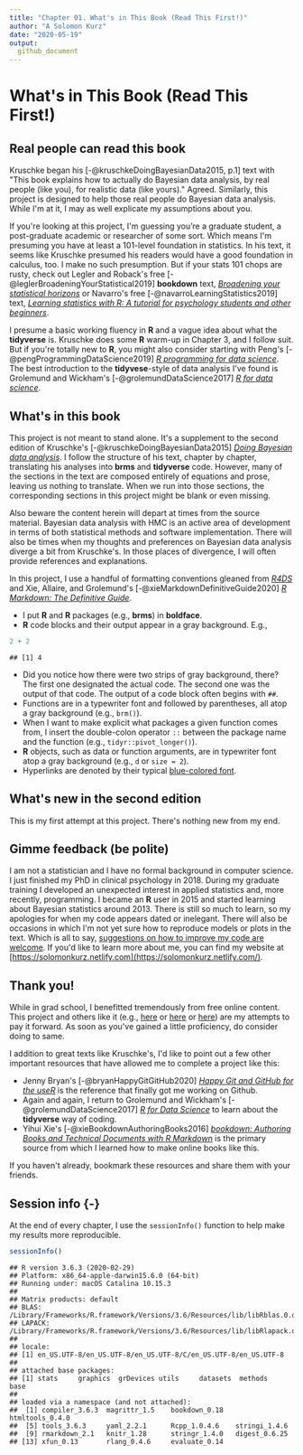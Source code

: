 ```yaml
---
title: "Chapter 01. What's in This Book (Read This First!)"
author: "A Solomon Kurz"
date: "2020-05-19"
output:
  github_document
---
```


# What's in This Book (Read This First!)

## Real people can read this book

Kruschke began his [-@kruschkeDoingBayesianData2015, p.1] text with "This book explains how to actually do Bayesian data analysis, by real people (like you), for realistic data (like yours)." Agreed. Similarly, this project is designed to help those real people do Bayesian data analysis. While I'm at it, I may as well explicate my assumptions about you.

If you're looking at this project, I'm guessing you’re a graduate student, a post-graduate academic or researcher of some sort. Which means I'm presuming you have at least a 101-level foundation in statistics. In his text, it seems like Kruschke presumed his readers would have a good foundation in calculus, too. I make no such presumption. But if your stats 101 chops are rusty, check out Legler and Roback's free [-@leglerBroadeningYourStatistical2019] **bookdown** text, [*Broadening your statistical horizons*](https://bookdown.org/roback/bookdown-bysh/) or Navarro's free [-@navarroLearningStatistics2019] text, [*Learning statistics with R: A tutorial for psychology students and other beginners*](https://learningstatisticswithr.com/).

I presume a basic working fluency in **R** and a vague idea about what the **tidyverse** is. Kruschke does some **R** warm-up in Chapter 3, and I follow suit. But if you're totally new to **R**, you might also consider starting with Peng's [-@pengProgrammingDataScience2019] [*R programming for data science*](https://bookdown.org/rdpeng/rprogdatascience/). The best introduction to the **tidyvese**-style of data analysis I've found is Grolemund and Wickham's [-@grolemundDataScience2017] [*R for data science*](http://r4ds.had.co.nz).

## What's in this book

This project is not meant to stand alone. It's a supplement to the second edition of Kruschke's [-@kruschkeDoingBayesianData2015] [*Doing Bayesian data analysis*](https://sites.google.com/site/doingbayesiandataanalysis/). I follow the structure of his text, chapter by chapter, translating his analyses into **brms** and **tidyverse** code. However, many of the sections in the text are composed entirely of equations and prose, leaving us nothing to translate. When we run into those sections, the corresponding sections in this project might be blank or even missing.

Also beware the content herein will depart at times from the source material. Bayesian data analysis with HMC is an active area of development in terms of both statistical methods and software implementation. There will also be times when my thoughts and preferences on Bayesian data analysis diverge a bit from Kruschke's. In those places of divergence, I will often provide references and explanations.

In this project, I use a handful of formatting conventions gleaned from [*R4DS*](http://r4ds.had.co.nz/introduction.html#running-r-code) and Xie, Allaire, and Grolemund's [-@xieMarkdownDefinitiveGuide2020] [*R Markdown: The Definitive Guide*](https://bookdown.org/yihui/rmarkdown/software-info.html). 

* I put **R** and **R** packages (e.g., **brms**) in **boldface**.
* **R** code blocks and their output appear in a gray background. E.g., 


```r
2 + 2
```

```
## [1] 4
```

* Did you notice how there were two strips of gray background, there? The first one designated the actual code. The second one was the output of that code. The output of a code block often begins with `##`.
* Functions are in a typewriter font and followed by parentheses, all atop a gray background (e.g., `brm()`).
* When I want to make explicit what packages a given function comes from, I insert the double-colon operator `::` between the package name and the function (e.g., `tidyr::pivot_longer()`).
* **R** objects, such as data or function arguments, are in typewriter font atop a gray background (e.g., `d` or `size = 2`).
* Hyperlinks are denoted by their typical [blue-colored font](https://rmarkdown.rstudio.com/authoring_basics.html).

## What's new in the second edition

This is my first attempt at this project. There's nothing new from my end.

## Gimme feedback (be polite)

I am not a statistician and I have no formal background in computer science. I just finished my PhD in clinical psychology in 2018. During my graduate training I developed an unexpected interest in applied statistics and, more recently, programming. I became an **R** user in 2015 and started learning about Bayesian statistics around 2013. There is still so much to learn, so my apologies for when my code appears dated or inelegant. There will also be occasions in which I'm not yet sure how to reproduce models or plots in the text. Which is all to say, [suggestions on how to improve my code are welcome](https://github.com/ASKurz/Doing-Bayesian-Data-Analysis-in-brms-and-the-tidyverse/issues). If you'd like to learn more about me, you can find my website at [https://solomonkurz.netlify.com](https://solomonkurz.netlify.com/).

## Thank you!

While in grad school, I benefitted tremendously from free online content. This project and others like it (e.g., [here](https://bookdown.org/content/3890/) or [here](https://solomonkurz.netlify.com/post/robust-linear-regression-with-the-robust-student-s-t-distribution/) or [here](https://solomonkurz.netlify.com/post/stein-s-paradox-and-what-partial-pooling-can-do-for-you/)) are my attempts to pay it forward. As soon as you've gained a little proficiency, do consider doing to same. 

I addition to great texts like Kruschke's, I'd like to point out a few other important resources that have allowed me to complete a project like this:

* Jenny Bryan's [-@bryanHappyGitGitHub2020] [*Happy Git and GitHub for the useR*](https://happygitwithr.com) is the reference that finally got me working on Github.
* Again and again, I return to Grolemund and Wickham's [-@grolemundDataScience2017] [*R for Data Science*](https://r4ds.had.co.nz) to learn about the **tidyverse** way of coding.
* Yihui Xie's [-@xieBookdownAuthoringBooks2016] [*bookdown: Authoring Books and Technical Documents with R Markdown*](https://bookdown.org/yihui/bookdown/) is the primary source from which I learned how to make online books like this.

If you haven't already, bookmark these resources and share them with your friends.

## Session info {-}

At the end of every chapter, I use the `sessionInfo()` function to help make my results more reproducible.


```r
sessionInfo()
```

```
## R version 3.6.3 (2020-02-29)
## Platform: x86_64-apple-darwin15.6.0 (64-bit)
## Running under: macOS Catalina 10.15.3
## 
## Matrix products: default
## BLAS:   /Library/Frameworks/R.framework/Versions/3.6/Resources/lib/libRblas.0.dylib
## LAPACK: /Library/Frameworks/R.framework/Versions/3.6/Resources/lib/libRlapack.dylib
## 
## locale:
## [1] en_US.UTF-8/en_US.UTF-8/en_US.UTF-8/C/en_US.UTF-8/en_US.UTF-8
## 
## attached base packages:
## [1] stats     graphics  grDevices utils     datasets  methods   base     
## 
## loaded via a namespace (and not attached):
##  [1] compiler_3.6.3  magrittr_1.5    bookdown_0.18   htmltools_0.4.0
##  [5] tools_3.6.3     yaml_2.2.1      Rcpp_1.0.4.6    stringi_1.4.6  
##  [9] rmarkdown_2.1   knitr_1.28      stringr_1.4.0   digest_0.6.25  
## [13] xfun_0.13       rlang_0.4.6     evaluate_0.14
```



